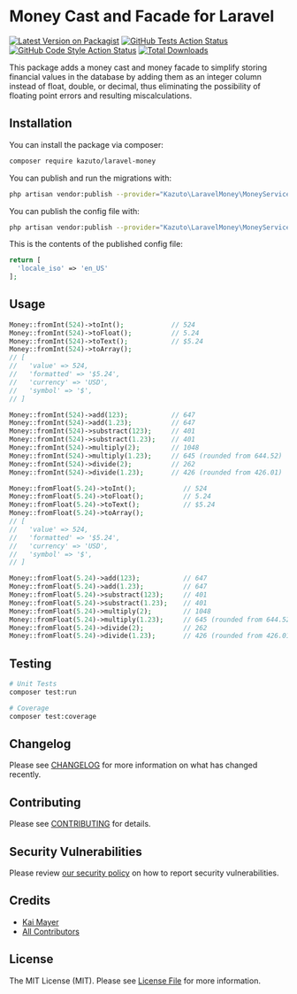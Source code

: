 # Money Cast and Facade for Laravel

[![Latest Version on Packagist](https://img.shields.io/packagist/v/kazuto/laravel-money.svg?style=flat-square)](https://packagist.org/packages/kazuto/laravel-money)
[![GitHub Tests Action Status](https://img.shields.io/github/workflow/status/kazuto/laravel-money/run-tests?label=tests)](https://github.com/kazuto/laravel-money/actions?query=workflow%3Arun-tests+branch%3Amaster)
[![GitHub Code Style Action Status](https://img.shields.io/github/workflow/status/kazuto/laravel-money/Check%20&%20fix%20styling?label=code%20style)](https://github.com/kazuto/laravel-money/actions?query=workflow%3A"Check+%26+fix+styling"+branch%3Amaster)
[![Total Downloads](https://img.shields.io/packagist/dt/kazuto/laravel-money.svg?style=flat-square)](https://packagist.org/packages/kazuto/laravel-money)

This package adds a money cast and money facade to simplify storing financial values in the database by adding them as an integer column instead of float, double, or decimal, thus eliminating the possibility of floating point errors and resulting miscalculations.

## Installation

You can install the package via composer:

```bash
composer require kazuto/laravel-money
```

You can publish and run the migrations with:

```bash
php artisan vendor:publish --provider="Kazuto\LaravelMoney\MoneyServiceProvider"
```

You can publish the config file with:
```bash
php artisan vendor:publish --provider="Kazuto\LaravelMoney\MoneyServiceProvider" --tag="money-config"
```

This is the contents of the published config file:

```php
return [
  'locale_iso' => 'en_US'
];
```

## Usage

```php
Money::fromInt(524)->toInt();            // 524
Money::fromInt(524)->toFloat();          // 5.24
Money::fromInt(524)->toText();           // $5.24
Money::fromInt(524)->toArray();
// [
//   'value' => 524,
//   'formatted' => '$5.24',
//   'currency' => 'USD',
//   'symbol' => '$',
// ]

Money::fromInt(524)->add(123);           // 647
Money::fromInt(524)->add(1.23);          // 647
Money::fromInt(524)->substract(123);     // 401
Money::fromInt(524)->substract(1.23);    // 401
Money::fromInt(524)->multiply(2);        // 1048
Money::fromInt(524)->multiply(1.23);     // 645 (rounded from 644.52)
Money::fromInt(524)->divide(2);          // 262
Money::fromInt(524)->divide(1.23);       // 426 (rounded from 426.01)

Money::fromFloat(5.24)->toInt();            // 524
Money::fromFloat(5.24)->toFloat();          // 5.24
Money::fromFloat(5.24)->toText();           // $5.24
Money::fromFloat(5.24)->toArray();
// [
//   'value' => 524,
//   'formatted' => '$5.24',
//   'currency' => 'USD',
//   'symbol' => '$',
// ] 

Money::fromFloat(5.24)->add(123);           // 647
Money::fromFloat(5.24)->add(1.23);          // 647
Money::fromFloat(5.24)->substract(123);     // 401
Money::fromFloat(5.24)->substract(1.23);    // 401
Money::fromFloat(5.24)->multiply(2);        // 1048
Money::fromFloat(5.24)->multiply(1.23);     // 645 (rounded from 644.52)
Money::fromFloat(5.24)->divide(2);          // 262
Money::fromFloat(5.24)->divide(1.23);       // 426 (rounded from 426.01)

```

## Testing

```bash
# Unit Tests
composer test:run

# Coverage
composer test:coverage
```

## Changelog

Please see [CHANGELOG](CHANGELOG.md) for more information on what has changed recently.

## Contributing

Please see [CONTRIBUTING](.github/CONTRIBUTING.md) for details.

## Security Vulnerabilities

Please review [our security policy](../../security/policy) on how to report security vulnerabilities.

## Credits

- [Kai Mayer](https://github.com/Kazuto)
- [All Contributors](../../contributors)

## License

The MIT License (MIT). Please see [License File](LICENSE.md) for more information.
